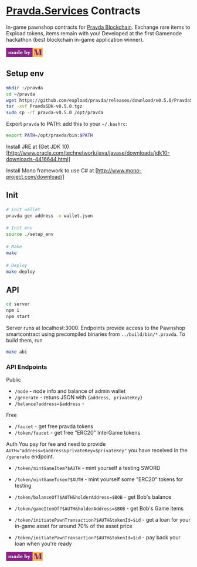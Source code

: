 # [Pravda.Services](https://pravda.services) Contracts

In-game pawnshop contracts for [Pravda Blockchain](https://github.com/expload/pravda). Exchange rare items to Expload tokens, items remain with you! Developed at the first Gamenode hackathon (best blockchain in-game application winner). 

[<img src="https://raw.githubusercontent.com/morejust/foundation/master/madebymorejust.png" width="100">](https://morejust.foundation/?from=pravda.contracts)

## Setup env

```bash
mkdir ~/pravda
cd ~/pravda
wget https://github.com/expload/pravda/releases/download/v0.5.0/PravdaSDK-v0.5.0.tgz
tar -xvf PravdaSDK-v0.5.0.tgz
sudo cp -rf pravda-v0.5.0 /opt/pravda
```

Export `pravda` to PATH: add this to your `~/.bashrc`:
```bash
export PATH=/opt/pravda/bin:$PATH
```

Install JRE at (Get JDK 10)[http://www.oracle.com/technetwork/java/javase/downloads/jdk10-downloads-4416644.html]

Install Mono framework to use C# at [http://www.mono-project.com/download/]

## Init

```bash
# init wallet
pravda gen address -o wallet.json

# Init env
source ./setup_env

# Make
make

# Deploy
make deploy
```

## API

```bash
cd server
npm i
npm start
```

Server runs at localhost:3000. Endpoints provide access to the Pawnshop smartcontract using precompiled binaries from `../build/bin/*.pravda`. To build them, run

```bash
make abi
```

### API Endpoints

Public
  - `/node` - node info and balance of admin wallet
  - `/generate` - retuns JSON with `{address, privateKey}`
  - `/balance?address=$address` -

Free
  - `/faucet` - get free pravda tokens
  - `/token/faucet` - get free "ERC20" InterGame tokens

Auth
    You pay for fee and need to provide `AUTH="address=$address&privateKey=$privateKey"` you have received in the `/generate` endpoint.

  - `/token/mintGameItem?$AUTH` - mint yourself a testing SWORD
  - `/token/mintGameToken?$AUTH` - mint yourself some "ERC20" tokens for testing

  - `/token/balanceOf?$AUTH&holderAddress=$BOB` - get Bob's balance
  - `/token/gameItemOf?$AUTH&holderAddress=$BOB` - get Bob's Game items

  - `/token/initiatePawnTransaction?$AUTH&tokenId=$id` - get a loan for your in-game asset for around 70% of the asset price
  - `/token/initiatePawnTransaction?$AUTH&tokenId=$id` - pay back your loan when you're ready
  
  [<img src="https://raw.githubusercontent.com/morejust/foundation/master/madebymorejust.png" width="100">](https://morejust.foundation/?from=pravda.contracts)
